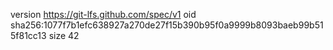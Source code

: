 version https://git-lfs.github.com/spec/v1
oid sha256:1077f7b1efc638927a270de27f15b390b95f0a9999b8093baeb99b515f81cc13
size 42
